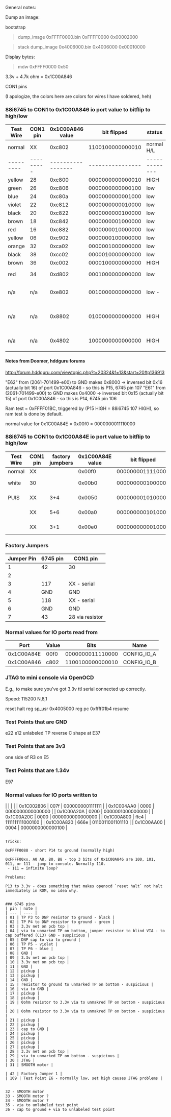 General notes:

Dump an image:

bootstrap
> dump_image 0xFFFF0000.bin 0xFFFF0000 0x00002000

> stack
dump_image 0x4006000.bin 0x4006000 0x00010000


Display bytes:

> mdw 0xFFFF0000 0x50

3.3v + 4.7k ohm = 0x1C00A846


CON1 pins

(I apologize, the colors here are colors for wires I have soldered, heh)


### 88i6745 to CON1 to 0x1C00A846 io port value to bitflip to high/low ###

| Test Wire |  CON1 pin | 0x1C00A846 value  | bit flipped      | status        | 88i6745 pin  | fw function
| --------- | --------- | ----------------- | ---------------- | ------------- | -------- | ------------
| normal    | XX        | 0xc802            | 1100100000000010 | normal H/L    | lots     |
| --------- | --------- | ----------------- | ---------------- | ------------- | -------- | ------------
| yellow    | 28        | 0xc800            | 0000000000000010 | HIGH          | 43 |
| green     | 26        | 0xc806            | 0000000000000100 | low           | 44 |
| blue      | 24        | 0xc80a            | 0000000000001000 | low           | 46 |
| violet    | 22        | 0xc812            | 0000000000010000 | low           | 48 |
| black     | 20        | 0xc822            | 0000000000100000 | low           | 49 |
| brown     | 18        | 0xc842            | 0000000001000000 | low           | 50 |
| red       | 16        | 0xc882            | 0000000010000000 | low           | 51 |
| yellow    | 06        | 0xc902            | 0000000100000000 | low           | 52 |
| orange    | 32        | 0xca02            | 0000001000000000 | low           | 41 |
| black     | 38        | 0xcc02            | 0000010000000000 | low           | 37 |
| brown     | 36        | 0xc002            | 0000100000000000 | HIGH          | 38 |
| red       | 34        | 0xd802            | 0001000000000000 | low           | 40 - to 3.3v |
| n/a       | n/a       | 0xe802            | 0010000000000000 | low -         | 104 - P13 to 3.3v |
| n/a       | n/a       | 0x8802            | 0100000000000000 | HIGH          | 106 - P14 to ground | high = skip RAM test ?
| n/a       | n/a       | 0x4802            | 1000000000000000 | HIGH          | 107 - P15 to ground   |

#### Notes from Doomer, hddguru forums
http://forum.hddguru.com/viewtopic.php?t=20324&f=13&start=20#p136913

"E62" from (2061-701499-e00) to GND makes 0x8000 -> inversed bit 0x16 (actually bit 16) of port 0x1C00A846 - so this is P15, 6745 pin 107
"E61" from (2061-701499-e00) to GND makes 0x4000 -> inversed bit 0x15 (actually bit 15) of port 0x1C00A846 - so this is P14, 6745 pin 106

Ram test = 0xFFFF01BC, triggered by (P15 HIGH = 88i6745 107 HIGH), so ram test is done by default.


normal value for 0x1C00A84E = 0x00f0 = 0000000011110000

### 88i6745 to CON1 to 0x1C00A84E io port value to bitflip to high/low ###

| Test Wire |  CON1 pin | factory jumpbers | 0x1C00A84E value  | bit flipped      | status        | 88i6745 pin  | fw function
| --------- | --------- | ---------------- | ----------------- | ---------------- | ------------- | ------------ | ------------
| normal    | XX        |                  | 0x00f0            | 0000000011110000 | normal        | lots         | 
| white     | 30        |                  | 0x00b0            | 0000000001000000 | normally HIGH | 42           |
| PUIS      | XX        | 3+4              | 0x0050            | 0000000010100000 | normally HIGH |              |
|           | XX        | 5+6              | 0x00a0            | 0000000001010000 | normally HIGH |              | 1.5G PHY
|           | XX        | 3+1              | 0x00e0            | 0000000000010000 | normally HIGH |              |

### Factory Jumpers
| Jumper Pin | 6745 pin | CON1 pin |
| ---------- | -------- | -------- |
| 1          | 42       | 30       |
| 2          |          |          |  3.3v?
| 3          | 117      | XX - serial
| 4          | GND      | GND
| 5          | 118      | XX - serial
| 6          | GND      | GND
| 7          | 43       | 28 via resistor

### Normal values for IO ports read from

| Port       | Value | Bits             | Name        |
| ---------- | ----- | ---------------- | ----------- |
| 0x1C00A84E | 00f0  | 0000000011110000 | CONFIG_IO_A | 
| 0x1C00A846 | c802  | 1100100000000010 | CONFIG_IO_B |


### JTAG to mini console via OpenOCD

E.g., to make sure you've got 3.3v ttl serial connected up correctly.

Speed: 115200 N,8,1

reset halt
reg sp_usr 0x4005000
reg pc 0xffff01b4
resume


### Test Points that are GND
e22
e12
unlabeled TP reverse C shape at E37

### Test Points that are 3v3
one side of R3 on E5

### Test Points that are 1.34v
E97

### Normal values for IO ports written to
|            |       |                  |
| 0x1C002806 | 007f  | 0000000001111111 |
| 0x1C004AA0 | 0000  | 0000000000000000 |
| 0x1C00A20A | 0200  | 0000001000000000 |
| 0x1C00A20C | 0000  | 0000000000000000 |
| 0x1C00A800 | ffc4  | 1111111111000100 |
| 0x1C00A820 | 666e  | 0110011001101110 |
| 0x1C00AA00 | 0004  | 0000000000000100 |


```

Tricks:

0xFFFF0088 - short P14 to ground (normally high)

0xFFFF00xx, A0 A8, B0, B8 - top 3 bits of 0x1C00A846 are 100, 101, 011, or 111 - jump to console. Normally 110.
 - 111 = infinite loop?

Problems:

P13 to 3.3v - does something that makes openocd `reset halt` not halt immediately in ROM, no idea why.


### 6745 pins
| pin | note |
| --- | ---- |
| 01 | TP P3 to DNP resistor to ground - black |
| 02 | TP P4 to DNP resistor to ground - green |
| 03 | 3.3v net on pcb top |
| 04 | via to unmarked TP on bottom, jumper resistor to blind VIA - to cap buffered (C13) GND - suspicious |
| 05 | DNP cap to via to ground |
| 06 | TP P5 - violet |
| 07 | TP P6 - blue |
| 08 | GND |
| 09 | 3.3v net on pcb top |
| 10 | 3.3v net on pcb top |
| 11 | GND |
| 12 | pickup |
| 13 | pickup |
| 14 | GND |
| 15 | resistor to ground to unmarked TP on bottom - suspicious |
| 16 | via to GND |
| 17 | pickup |
| 18 | pickup |
| 19 | 0ohm resistor to 3.3v via to unmakred TP on bottom - suspicious |
| 20 | 0ohm resistor to 3.3v via to unmakred TP on bottom - suspicious |
| 21 | pickup |
| 22 | pickup |
| 23 | cap to GND |
| 24 | pickup |
| 25 | pickup |
| 26 | pickup |
| 27 | pickup |
| 28 | 3.3v net on pcb top |
| 29 | via to unmarked TP on bottom - suspicious |
| 30 | JTAG |
| 31 | SMOOTH motor |

| 42 | Factory Jumper 1 |
| 109 | Test Point E6 - normally low, set high causes JTAG problems |


32 - SMOOTH motor 
33 - SMOOTH motor ?
34 - SMOOTH motor ?
35 - via to unlabeled test point
36 - cap to ground + via to unlabeled test point
```

